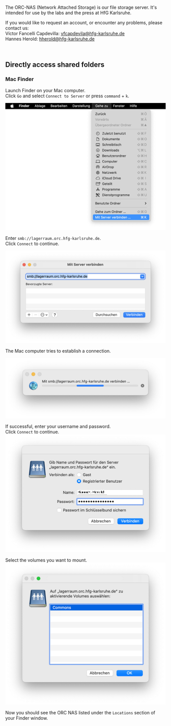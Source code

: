 The ORC-NAS (Network Attached Storage) is our file storage server. It's intended for use by the labs and the press at HfG Karlsruhe.  

If you would like to request an account, or encounter any problems, please contact us:  
Víctor Fancelli Capdevilla: [vfcapdevila@hfg-karlsruhe.de](mailto:vfcapdevila@hfg-karlsruhe.de)  
Hannes Herold: [hherold@hfg-karlsruhe.de](mailto:hherold@hfg-karlsruhe.de)

&nbsp;

## Directly access shared folders

### Mac Finder

Launch Finder on your Mac computer.  
Click `Go` and select `Connect to Server` or press `command` + `k`.  

![](img/nas-finder-01.jpg)

Enter `smb://lagerraum.orc.hfg-karlsruhe.de`.  
Click `Connect` to continue.

![](img/nas-finder-02.jpg)

The Mac computer tries to establish a connection.

![](img/nas-finder-03.jpg)

If successful, enter your username and password.  
Click `Connect` to continue.
![](img/nas-finder-04.jpg)

Select the volumes you want to mount.
![](img/nas-finder-05.jpg)

Now you should see the ORC NAS listed under the `Locations` section of your Finder window.